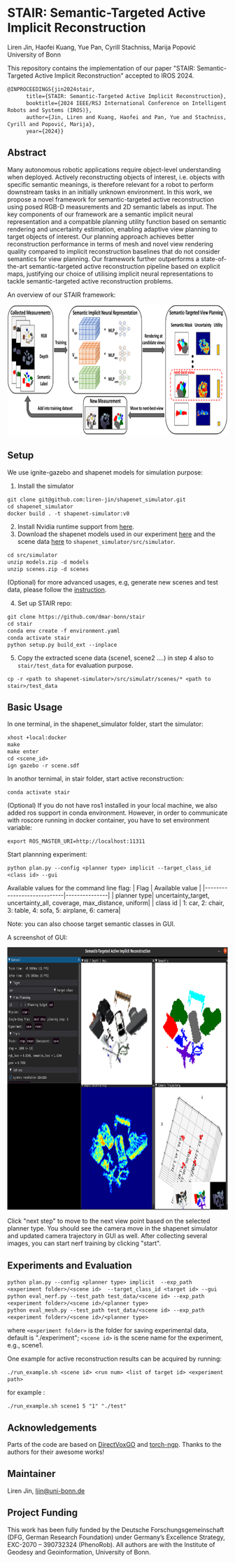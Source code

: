 # STAIR: Semantic-Targeted Active Implicit Reconstruction
Liren Jin, Haofei Kuang, Yue Pan, Cyrill Stachniss, Marija Popović<br>
University of Bonn

This repository contains the implementation of our paper "STAIR: Semantic-Targeted Active Implicit Reconstruction" accepted to IROS 2024.

```commandline
@INPROCEEDINGS{jin2024stair,
      title={STAIR: Semantic-Targeted Active Implicit Reconstruction}, 
      booktitle={2024 IEEE/RSJ International Conference on Intelligent Robots and Systems (IROS)}, 
      author={Jin, Liren and Kuang, Haofei and Pan, Yue and Stachniss, Cyrill and Popović, Marija},
      year={2024}}
```
## Abstract
Many autonomous robotic applications require object-level understanding when deployed. Actively reconstructing objects of interest, i.e. objects with specific semantic meanings, is therefore relevant for a robot to perform downstream tasks in an initially unknown environment. In this work, we propose a novel framework for semantic-targeted active reconstruction using posed RGB-D measurements and 2D semantic labels as input. The key components of our framework are a semantic implicit neural representation and a compatible planning utility function based on semantic rendering and uncertainty estimation, enabling adaptive view planning to target objects of interest. Our planning approach achieves better reconstruction performance in terms of mesh and novel view rendering quality compared to implicit reconstruction baselines that do not consider semantics for view planning. Our framework further outperforms a state-of-the-art semantic-targeted active reconstruction pipeline based on explicit maps, justifying our choice of utilising implicit neural representations to tackle semantic-targeted active reconstruction problems.

An overview of our STAIR framework:

<img src="media/framework.png" width="800" height="300">

## Setup
We use ignite-gazebo and shapenet models for simulation purpose: 
1. Install the simulator
```
git clone git@github.com:liren-jin/shapenet_simulator.git
cd shapenet_simulator
docker build . -t shapenet-simulator:v0
```
2. Install  Nvidia runtime support from [here](https://github.com/NVIDIA/nvidia-container-toolkit). 
3. Download the shapenet models used in our experiment [here](https://drive.google.com/file/d/14M0Q6YNBfL0f_ACbrxOcMvuGTHBLR66r/view?usp=sharing) and the scene data [here](https://drive.google.com/file/d/1xtQjAJ_dBdpFobOzMEAXPNRldPaCOlip/view?usp=sharing) to `shapenet_simulator/src/simulator`.
```
cd src/simulator
unzip models.zip -d models
unzip scenes.zip -d scenes
```
(Optional) for more advanced usages, e.g, generate new scenes and test data, please follow the [instruction](https://github.com/liren-jin/shapenet_simulator).

4. Set up STAIR repo:
```commandline
git clone https://github.com/dmar-bonn/stair
cd stair
conda env create -f environment.yaml
conda activate stair
python setup.py build_ext --inplace
```
5. Copy the extracted scene data (scene1, scene2 ....) in step 4 also to `stair/test_data` for evaluation purpose. 

```
cp -r <path to shapenet-simulator>/src/simulatr/scenes/* <path to stair>/test_data
```
## Basic Usage
In one terminal, in the shapenet_simulator folder, start the simulator:
```
xhost +local:docker
make 
make enter
cd <scene_id>
ign gazebo -r scene.sdf
```

In anothor ternimal, in stair folder, start active reconstruction:
```
conda activate stair
```
(Optional) If you do not have ros1 installed in your local machine, we also added ros support in conda environment. However, in order to communicate with roscore running in docker container, you have to set environment variable:
```commandline
export ROS_MASTER_URI=http://localhost:11311
``` 
Start plannning experiment:
```commandline
python plan.py --config <planner type> implicit --target_class_id <class id> --gui
```

Available values for the command line flag:
| Flag  | Available value    |
|----------------------------|---------------|
| planner type| uncertainty_target, uncertainty_all, coverage, max_distance, uniform|
| class id    | 1: car, 2: chair, 3: table, 4: sofa, 5: airplane, 6: camera|

Note: you can also choose target semantic classes in GUI.


A screenshot of GUI:

<img src="media/gui.png" width="800" height="600">

Click "next step" to move to the next view point based on the selected planner type. You should see the camera move in the shapenet simulator and updated camera trajectory in GUI as well. After collecting several images, you can start nerf training by clicking "start".


## Experiments and Evaluation
```
python plan.py --config <planner type> implicit  --exp_path <experiment folder>/<scene id>  --target_class_id <target id> --gui
python eval_nerf.py --test_path test_data/<scene id> --exp_path <experiment folder>/<scene id>/<planner type>
python eval_mesh.py --test_path test_data/<scene id> --exp_path <experiment folder>/<scene id>/<planner type>
```
where `<experiment folder>` is the folder for saving experimental data, default is "./experiment"; `<scene id>` is the scene name for the experiment, e.g., scene1.

One example for active reconstruction results can be acquired by running:
```
./run_example.sh <scene id> <run num> <list of target id> <experiment path>
```

for example :
```
./run_example.sh scene1 5 "1" "./test"
```

## Acknowledgements
Parts of the code are based on [DirectVoxGO](https://github.com/sunset1995/DirectVoxGO) and [torch-ngp](https://github.com/ashawkey/torch-ngp). Thanks to the authors for their awesome works!

## Maintainer
Liren Jin, ljin@uni-bonn.de


## Project Funding
This work has been fully funded by the Deutsche Forschungsgemeinschaft (DFG, German Research Foundation) under Germany’s Excellence Strategy, EXC-2070 – 390732324 (PhenoRob). All authors are with the Institute of Geodesy and Geoinformation, University of Bonn.